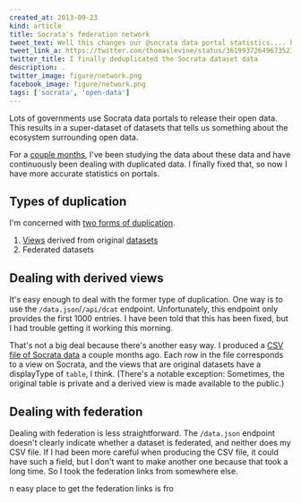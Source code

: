 ```yaml
---
created_at: 2013-09-23
kind: article
title: Socrata's federation network
tweet_text: Well this changes our @socrata data portal statistics.... http://thomaslevine.com/!/socrata-deduplicate
tweet_link_a: https://twitter.com/thomaslevine/status/361993726496735232
twitter_title: I finally deduplicated the Socrata dataset data
description: .
twitter_image: figure/network.png
facebook_image: figure/network.png
tags: ['socrata', 'open-data']
---
```

Lots of governments use Socrata data portals to release their open data.
This results in a super-dataset of datasets that tells us something about
the ecosystem surrounding open data.

For a [couple months](/!/socrata-summary), I've been studying the data
about these data and have continuously been dealing with duplicated data.
I finally fixed that, so now I have more accurate statistics on portals.

## Types of duplication
I'm concerned with
[two forms of duplication](/!/socrata-genealogies/#types-of-duplicate-datasets).

1. [Views](/!/socrata-genealogies/#term-view) derived from original
    [datasets](/!/socrata-genealogies/#term-dataset)
2. Federated datasets

## Dealing with derived views
It's easy enough to deal with the former type of duplication.
One way is to use the `/data.json`/`/api/dcat` endpoint.
Unfortunately, this endpoint only provides the first 1000 entries.
I have been told that this has been fixed, but I had trouble getting
it working this morning.

That's not a big deal because there's another easy way. I produced a
[CSV file of Socrata data](https://github.com/tlevine/socrata-analysis/blob/master/socrata.csv)
a couple months ago. Each row in the file corresponds to a view on Socrata,
and the views that are original datasets have a displayType of `table`, I think.
(There's a notable exception: Sometimes, the original table is private and
a derived view is made available to the public.)

## Dealing with federation
Dealing with federation is less straightforward. The `/data.json` endpoint
doesn't clearly indicate whether a dataset is federated, and neither does
my CSV file. If I had been more careful when producing the CSV file, it could
have such a field, but I don't want to make another one because that took a
long time. So I took the federation links from somewhere else.

n easy place to get the federation links is fro
